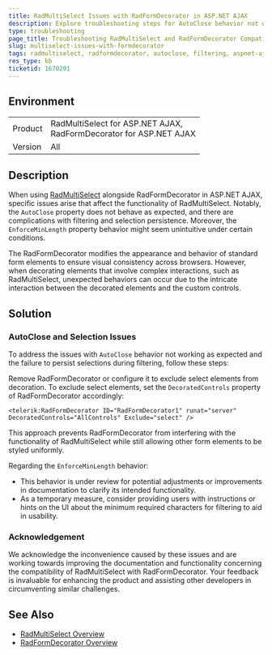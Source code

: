 ```yaml
---
title: RadMultiSelect Issues with RadFormDecorator in ASP.NET AJAX
description: Explore troubleshooting steps for AutoClose behavior not working and filtering issues when RadMultiSelect is used with RadFormDecorator in ASP.NET AJAX.
type: troubleshooting
page_title: Troubleshooting RadMultiSelect and RadFormDecorator Compatibility in ASP.NET AJAX
slug: multiselect-issues-with-formdecorator
tags: radmultiselect, radformdecorator, autoclose, filtering, aspnet-ajax
res_type: kb
ticketid: 1670201
---
```


## Environment

<table>
<tbody>
<tr>
<td>Product</td>
<td>RadMultiSelect for ASP.NET AJAX, <br /> RadFormDecorator for ASP.NET AJAX</td>
</tr>
<tr>
<td>Version</td>
<td>All</td>
</tr>
</tbody>
</table>

## Description

When using [RadMultiSelect](https://docs.telerik.com/devtools/aspnet-ajax/controls/multiselect/overview) alongside RadFormDecorator in ASP.NET AJAX, specific issues arise that affect the functionality of RadMultiSelect. Notably, the `AutoClose` property does not behave as expected, and there are complications with filtering and selection persistence. Moreover, the `EnforceMinLength` property behavior might seem unintuitive under certain conditions.

The RadFormDecorator modifies the appearance and behavior of standard form elements to ensure visual consistency across browsers. However, when decorating elements that involve complex interactions, such as RadMultiSelect, unexpected behaviors can occur due to the intricate interaction between the decorated elements and the custom controls.

## Solution

### AutoClose and Selection Issues

To address the issues with `AutoClose` behavior not working as expected and the failure to persist selections during filtering, follow these steps:

Remove RadFormDecorator or configure it to exclude select elements from decoration. To exclude select elements, set the `DecoratedControls` property of RadFormDecorator accordingly:

````ASP.NET
<telerik:RadFormDecorator ID="RadFormDecorator1" runat="server" DecoratedControls="AllControls" Exclude="select" />
````

This approach prevents RadFormDecorator from interfering with the functionality of RadMultiSelect while still allowing other form elements to be styled uniformly.

Regarding the `EnforceMinLength` behavior:

- This behavior is under review for potential adjustments or improvements in documentation to clarify its intended functionality.
- As a temporary measure, consider providing users with instructions or hints on the UI about the minimum required characters for filtering to aid in usability.

### Acknowledgement

We acknowledge the inconvenience caused by these issues and are working towards improving the documentation and functionality concerning the compatibility of RadMultiSelect with RadFormDecorator. Your feedback is invaluable for enhancing the product and assisting other developers in circumventing similar challenges.

## See Also

- [RadMultiSelect Overview](https://docs.telerik.com/devtools/aspnet-ajax/controls/multiselect/overview)
- [RadFormDecorator Overview](https://docs.telerik.com/devtools/aspnet-ajax/controls/formdecorator/overview)
